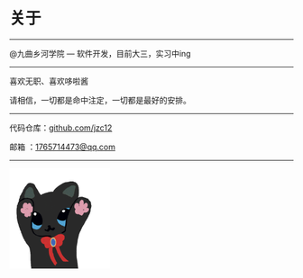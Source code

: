 # 关于

---

@九曲乡河学院 — 软件开发，目前大三，实习中ing

---

喜欢无职、喜欢哆啦酱

请相信，一切都是命中注定，一切都是最好的安排。

---

代码仓库：[github.com/jzc12](https://github.com/jzc12)

邮箱    ：[1765714473@qq.com](mailto:1765714473@qq.com)

---

<img src="./../assets/cat.gif" alt="cat" style="zoom:33%;" />
